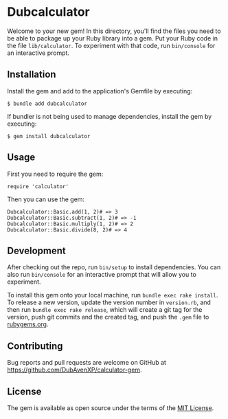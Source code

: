 # Dubcalculator

Welcome to your new gem! In this directory, you'll find the files you need to be able to package up your Ruby library into a gem. Put your Ruby code in the file `lib/calculator`. To experiment with that code, run `bin/console` for an interactive prompt.

## Installation

Install the gem and add to the application's Gemfile by executing:

    $ bundle add dubcalculator

If bundler is not being used to manage dependencies, install the gem by executing:

    $ gem install dubcalculator

## Usage

First you need to require the gem:

    require 'calculator'

Then you can use the gem:

    Dubcalculator::Basic.add(1, 2)# => 3
    Dubcalculator::Basic.subtract(1, 2)# => -1
    Dubcalculator::Basic.multiply(1, 2)# => 2
    Dubcalculator::Basic.divide(8, 2)# => 4


## Development

After checking out the repo, run `bin/setup` to install dependencies. You can also run `bin/console` for an interactive prompt that will allow you to experiment.

To install this gem onto your local machine, run `bundle exec rake install`. To release a new version, update the version number in `version.rb`, and then run `bundle exec rake release`, which will create a git tag for the version, push git commits and the created tag, and push the `.gem` file to [rubygems.org](https://rubygems.org).

## Contributing

Bug reports and pull requests are welcome on GitHub at https://github.com/DubAvenXP/calculator-gem.

## License

The gem is available as open source under the terms of the [MIT License](https://opensource.org/licenses/MIT).
